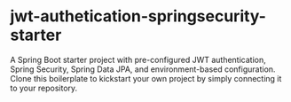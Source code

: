 # jwt-authetication-springsecurity-starter
A Spring Boot starter project with pre-configured JWT authentication, Spring Security, Spring Data JPA, and environment-based configuration. Clone this boilerplate to kickstart your own project by simply connecting it to your repository.

